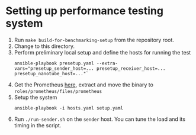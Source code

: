 # Setting up performance testing system

1. Run `make build-for-benchmarking-setup` from the repository root.
2. Change to this directory.
3. Perform preliminary local setup and define the hosts for running the test
    ```
    ansible-playbook presetup.yaml --extra-vars="presetup_sender_host=... presetup_receiver_host=... presetup_nanotube_host=..."`
    ```
4. Get the Prometheus [here](https://github.com/prometheus/prometheus/releases/download/v2.35.0/prometheus-2.35.0.linux-amd64.tar.gz), extract and move the binary to `roles/prometheus/files/prometheus`
5. Setup the system
    ```
    ansible-playbook -i hosts.yaml setup.yaml
    ```
6. Run `./run-sender.sh` on the `sender` host. You can tune the load and its timing in the script.
